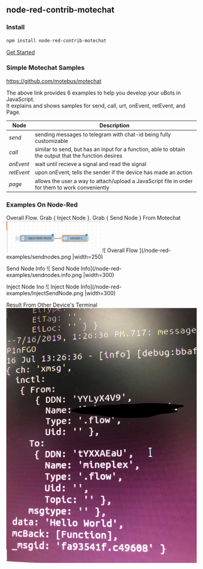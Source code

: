 ##  node-red-contrib-motechat

### Install

```bash
npm install node-red-contrib-motechat
```
[Get Started](docs/how-to-run.md)

### Simple Motechat Samples

 <https://github.com/motebus/motechat>

The above link provides 6 examples to help you develop your uBots in JavaScript. <br />
It explains and shows samples for send, call, urt, onEvent, retEvent, and Page.

Node| Description | 
--- | --- | 
*send* | sending messages to telegram with chat-id being fully customizable |
*call* | similar to send, but has an input for a function, able to obtain the output that the function desires |
*onEvent* | wait until recieve a signal and read the signal |
*retEvent* | upon onEvent, tells the sender if the device has made an action |
*page* | allows the user a way to attach/upload a JavaScript file in order for them to work conveniently |

### Examples On Node-Red

Overall Flow. Grab { Inject Node }. Grab { Send Node } From Motechat
<img src="/node-red-examples/sendnodes.png" width="250">
![ Overall Flow ](/node-red-examples/sendnodes.png |width=250)

Send Node Info
![ Send Node Info](/node-red-examples/sendnodes.info.png |width=300)

Inject Node Ino
![ Inject Node Info](/node-red-examples/InjectSendNode.png |width=300)

Result From Other Device's Terminal
![ Result ](/node-red-examples/result.jpg)



